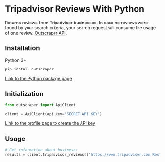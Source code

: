 # Tripadvisor Reviews With Python

Returns reviews from Tripadvisor businesses.
In case no reviews were found by your search criteria, your search request will consume the usage of one review. [Outscraper API](https://app.outscraper.cloud/api-docs#tag/Reviews-and-Comments/paths/~1tripadvisor-reviews/get).

## Installation

Python 3+
```bash
pip install outscraper
```

[Link to the Python package page](https://pypi.org/project/outscraper/)

## Initialization
```python
from outscraper import ApiClient

client = ApiClient(api_key='SECRET_API_KEY')
```
[Link to the profile page to create the API key](https://app.outscraper.com/profile)

## Usage

```python
# Get information about business:
results = client.tripadvisor_reviews(['https://www.tripadvisor.com Restaurant_Review-g187147-d12947099-Reviews-Mayfair_Garden-Paris_Ile_de_France.html'])
```
